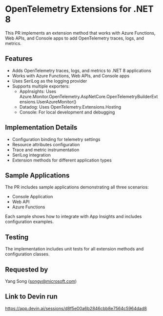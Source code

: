 # OpenTelemetry Extensions for .NET 8

This PR implements an extension method that works with Azure Functions, Web APIs, and Console apps to add OpenTelemetry traces, logs, and metrics.

## Features

- Adds OpenTelemetry traces, logs, and metrics to .NET 8 applications
- Works with Azure Functions, Web APIs, and Console apps
- Uses SeriLog as the logging provider
- Supports multiple exporters:
  - AppInsights: Uses Azure.Monitor.OpenTelemetry.AspNetCore.OpenTelemetryBuilderExtensions.UserAzureMonitor()
  - Datadog: Uses OpenTelemetry.Extensions.Hosting
  - Console: For local development and debugging

## Implementation Details

- Configuration binding for telemetry settings
- Resource attributes configuration
- Trace and metric instrumentation
- SeriLog integration
- Extension methods for different application types

## Sample Applications

The PR includes sample applications demonstrating all three scenarios:
- Console Application
- Web API
- Azure Functions

Each sample shows how to integrate with App Insights and includes configuration examples.

## Testing

The implementation includes unit tests for all extension methods and configuration classes.

## Requested by

Yang Song (songy@microsoft.com)

## Link to Devin run

https://app.devin.ai/sessions/d8f5e00a6b2846cbb8e7564c5964dad8
